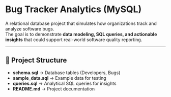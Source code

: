 # Bug Tracker Analytics (MySQL)

A relational database project that simulates how organizations track and analyze software bugs.  
The goal is to demonstrate **data modeling, SQL queries, and actionable insights** that could support real-world software quality reporting.

---

## 📂 Project Structure
- **schema.sql** → Database tables (Developers, Bugs)  
- **sample_data.sql** → Example data for testing  
- **queries.sql** → Analytical SQL queries for insights  
- **README.md** → Project documentation  
